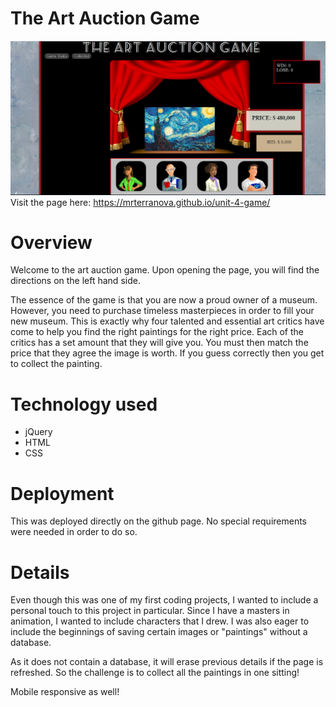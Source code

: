 # The Art Auction Game
![alt text](assets/images/layout1.png)
Visit the page here: https://mrterranova.github.io/unit-4-game/
  

# Overview
Welcome to the art auction game. Upon opening the page, you will find the directions on the left hand side. 

The essence of the game is that you are now a proud owner of a museum. However, you need to purchase timeless masterpieces in order to fill your new museum. This is exactly why four talented and essential art critics have come to help you find the right paintings for the right price. Each of the critics has a set amount that they will give you. You must then match the price that they agree the image is worth. If you guess correctly then you get to collect the painting. 

# Technology used
- jQuery
- HTML
- CSS

# Deployment
This was deployed directly on the github page. No special requirements were needed in order to do so. 

# Details
Even though this was one of my first coding projects, I wanted to include a personal touch to this project in particular. Since I have a masters in animation, I wanted to include characters that I drew. I was also eager to include the beginnings of saving certain images or "paintings" without a database. 

As it does not contain a database, it will erase previous details if the page is refreshed. So the challenge is to collect all the paintings in one sitting! 

Mobile responsive as well!
  

